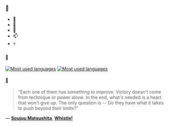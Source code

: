 ### 👋

- 🔭
- 🌱
- 💬
- 📫
- ⚡

#### 🧏

[![Most used languages](https://github-readme-stats-aynah.vercel.app/api/top-langs/?username=aynh&theme=solarized-dark&langs_count=6&layout=compact&hide_title=true)](https://github.com/anuraghazra/github-readme-stats#gh-dark-mode-only)
[![Most used languages](https://github-readme-stats-aynah.vercel.app/api/top-langs/?username=aynh&theme=solarized-light&langs_count=6&layout=compact&hide_title=true)](https://github.com/anuraghazra/github-readme-stats#gh-light-mode-only)

#### 💬

> "Each one of them has something to improve. Victory doesn't come from technique or power alone. In the end, what's needed is a heart that won't give up. The only question is -- Do they have what it takes to push beyond their limits?"

&mdash; [**Soujuu Matsushita**](https://myanimelist.net/character.php?q=Soujuu%20Matsushita&cat=character), [**Whistle!**](https://myanimelist.net/search/all?q=Whistle!&cat=all)
